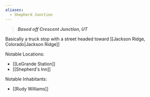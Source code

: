 ```yaml
---
aliases:
  - Shepherd Junction
---
```

> ***Based off Crescent Junction, UT***

Basically a truck stop with a street headed toward [[Jackson Ridge, Colorado|Jackson Ridge]]
  

Notable Locations: 
* [[LeGrande Station]]
* [[Shepherd's Inn]]

Notable Inhabitants:
* [[Rudy Williams]]